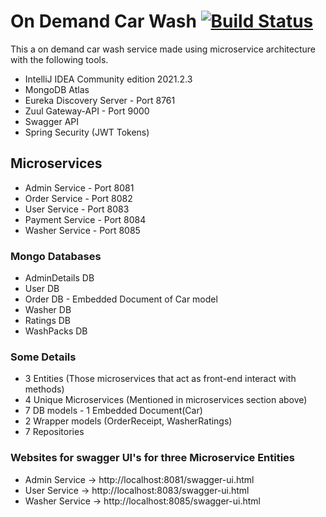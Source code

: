 # On Demand Car Wash [![Build Status](https://travis-ci.org/joemccann/dillinger.svg?branch=master)](https://travis-ci.org/joemccann/dillinger)

This a on demand car wash service made using microservice architecture
with the following tools.

- IntelliJ IDEA Community edition 2021.2.3
- MongoDB Atlas
- Eureka Discovery Server - Port 8761
- Zuul Gateway-API - Port 9000
- Swagger API
- Spring Security (JWT Tokens)

## Microservices
- Admin Service - Port 8081
- Order Service - Port 8082
- User Service - Port 8083
- Payment Service - Port 8084
- Washer Service - Port 8085

### Mongo Databases
- AdminDetails DB
- User DB
- Order DB - Embedded Document of Car model
- Washer DB
- Ratings DB
- WashPacks DB

### Some Details
- 3 Entities (Those microservices that act as front-end interact with methods)
- 4 Unique Microservices (Mentioned in microservices section above)
- 7 DB models - 1 Embedded Document(Car)
- 2 Wrapper models (OrderReceipt, WasherRatings)
- 7 Repositories

### Websites for swagger UI's for three Microservice Entities
- Admin Service -> http://localhost:8081/swagger-ui.html
- User Service -> http://localhost:8083/swagger-ui.html
- Washer Service -> http://localhost:8085/swagger-ui.html
